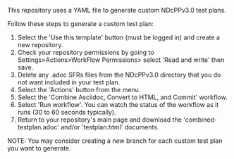 This repository uses a YAML file to generate custom NDcPPv3.0 test plans.

Follow these steps to generate a custom test plan:

1. Select the 'Use this template' button (must be logged in) and create a new repository.
2. Check your repository permissions by going to Settings>Actions>WorkFlow Permissions> select 'Read and write' then save.
3. Delete any .adoc SFRs files from the NDcPPv3.0 directory that you do not want included in your test plan.
4. Select the 'Actions' button from the menu.
5. Select the 'Combine Asciidoc, Convert to HTML, and Commit' workflow.
6. Select 'Run workflow'. You can watch the status of the workflow as it runs (30 to 60 seconds typically).
7. Return to your repository's main page and download the 'combined-testplan.adoc' and/or 'testplan.html' documents.

NOTE: You may consider creating a new branch for each custom test plan you want to generate.
